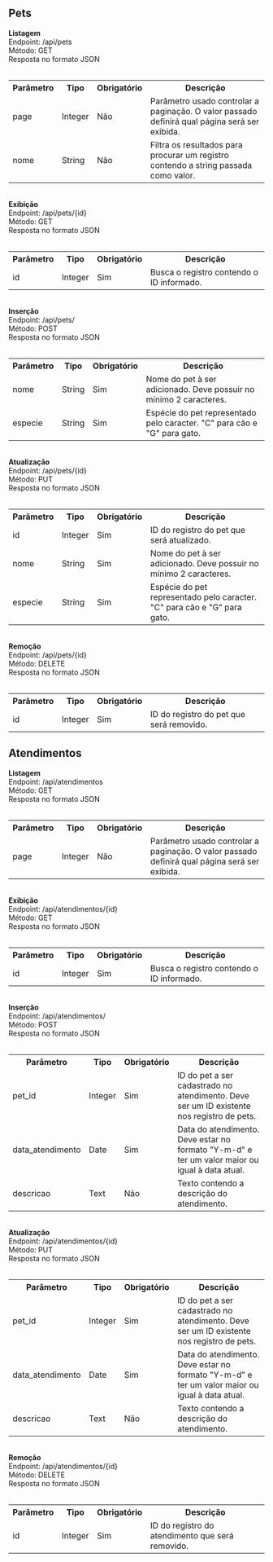 ## Pets

<b>Listagem</b> <br>
Endpoint: /api/pets<br>
Método: GET<br>
Resposta no formato JSON<br>
<br>
<table>
    <head>
        <th>Parâmetro</th>
        <th>Tipo</th>
        <th>Obrigatório</th>
        <th>Descrição</th>
    </head>
    <body>
        <tr>
            <td>page</td>  
            <td>Integer</td>  
            <td>Não</td>   
            <td>Parâmetro usado controlar a paginação. O valor passado definirá qual página será ser exibida.</td>
        </tr>
        <tr>
            <td>nome</td>  
            <td>String</td>   
            <td>Não</td>   
            <td>Filtra os resultados para procurar um registro contendo a string passada como valor.</td>
        </tr>
    </body>
</table>
<br>
<b>Exibição</b> <br>
Endpoint: /api/pets/{id}<br>
Método: GET<br>
Resposta no formato JSON<br>
<br>
<table>
    <head>
        <th>Parâmetro</th>
        <th>Tipo</th>
        <th>Obrigatório</th>
        <th>Descrição</th>
    </head>
    <body>
        <tr>
            <td>id</td>  
            <td>Integer</td>   
            <td>Sim</td>   
            <td>Busca o registro contendo o ID informado.</td>
        </tr>
    </body>
</table>

<br>
<b>Inserção</b> <br>
Endpoint: /api/pets/<br>
Método: POST<br>
Resposta no formato JSON<br>
<br>
<table>
    <head>
        <th>Parâmetro</th>
        <th>Tipo</th>
        <th>Obrigatório</th>
        <th>Descrição</th>
    </head>
    <body>
        <tr>
            <td>nome</td> 
            <td>String</td>    
            <td>Sim</td>   
            <td>Nome do pet à ser adicionado. Deve possuir no mínimo 2 caracteres.</td>
        </tr>
        <tr>
            <td>especie</td> 
            <td>String</td>    
            <td>Sim</td>   
            <td>Espécie do pet representado pelo caracter. "C" para cão e "G" para gato.</td>
        </tr>
    </body>
</table>

<br>
<b>Atualização</b> <br>
Endpoint: /api/pets/{id}<br>
Método: PUT<br>
Resposta no formato JSON<br>
<br>
<table>
    <head>
        <th>Parâmetro</th>
        <th>Tipo</th>
        <th>Obrigatório</th>
        <th>Descrição</th>
    </head>
    <body>
        <tr>
            <td>id</td> 
            <td>Integer</td>    
            <td>Sim</td>   
            <td>ID do registro do pet que será atualizado.</td>
        </tr>
        <tr>
            <td>nome</td> 
            <td>String</td>    
            <td>Sim</td>   
            <td>Nome do pet à ser adicionado. Deve possuir no mínimo 2 caracteres.</td>
        </tr>
        <tr>
            <td>especie</td> 
            <td>String</td>    
            <td>Sim</td>   
            <td>Espécie do pet representado pelo caracter. "C" para cão e "G" para gato.</td>
        </tr>
    </body>
</table>
<br>
<b>Remoção</b> <br>
Endpoint: /api/pets/{id}<br>
Método: DELETE<br>
Resposta no formato JSON<br>
<br>
<table>
    <head>
        <th>Parâmetro</th>
        <th>Tipo</th>
        <th>Obrigatório</th>
        <th>Descrição</th>
    </head>
    <body>
        <tr>
            <td>id</td> 
            <td>Integer</td>    
            <td>Sim</td>   
            <td>ID do registro do pet que será removido.</td>
        </tr>
    </body>
</table>

## Atendimentos

<b>Listagem</b> <br>
Endpoint: /api/atendimentos<br>
Método: GET<br>
Resposta no formato JSON<br>
<br>
<table>
    <head>
        <th>Parâmetro</th>
        <th>Tipo</th>
        <th>Obrigatório</th>
        <th>Descrição</th>
    </head>
    <body>
        <tr>
            <td>page</td>  
            <td>Integer</td>  
            <td>Não</td>   
            <td>Parâmetro usado controlar a paginação. O valor passado definirá qual página será ser exibida.</td>
        </tr>
    </body>
</table>
<br>
<b>Exibição</b> <br>
Endpoint: /api/atendimentos/{id}<br>
Método: GET<br>
Resposta no formato JSON<br>
<br>
<table>
    <head>
        <th>Parâmetro</th>
        <th>Tipo</th>
        <th>Obrigatório</th>
        <th>Descrição</th>
    </head>
    <body>
        <tr>
            <td>id</td>  
            <td>Integer</td>   
            <td>Sim</td>   
            <td>Busca o registro contendo o ID informado.</td>
        </tr>
    </body>
</table>

<br>
<b>Inserção</b> <br>
Endpoint: /api/atendimentos/<br>
Método: POST<br>
Resposta no formato JSON<br>
<br>
<table>
    <head>
        <th>Parâmetro</th>
        <th>Tipo</th>
        <th>Obrigatório</th>
        <th>Descrição</th>
    </head>
    <body>
        <tr>
            <td>pet_id</td> 
            <td>Integer</td>    
            <td>Sim</td>   
            <td>ID do pet a ser cadastrado no atendimento. Deve ser um ID existente nos registro de pets.</td>
        </tr>
        <tr>
            <td>data_atendimento</td> 
            <td>Date</td>    
            <td>Sim</td>   
            <td>Data do atendimento. Deve estar no formato "Y-m-d" e ter um valor maior ou igual à data atual.</td>
        </tr>
        <tr>
            <td>descricao</td> 
            <td>Text</td>    
            <td>Não</td>   
            <td>Texto contendo a descrição do atendimento.</td>
        </tr>
    </body>
</table>

<br>
<b>Atualização</b> <br>
Endpoint: /api/atendimentos/{id}<br>
Método: PUT<br>
Resposta no formato JSON<br>
<br>
<table>
    <head>
        <th>Parâmetro</th>
        <th>Tipo</th>
        <th>Obrigatório</th>
        <th>Descrição</th>
    </head>
    <body>
        <tr>
            <td>pet_id</td> 
            <td>Integer</td>    
            <td>Sim</td>   
            <td>ID do pet a ser cadastrado no atendimento. Deve ser um ID existente nos registro de pets.</td>
        </tr>
        <tr>
            <td>data_atendimento</td> 
            <td>Date</td>    
            <td>Sim</td>   
            <td>Data do atendimento. Deve estar no formato "Y-m-d" e ter um valor maior ou igual à data atual.</td>
        </tr>
        <tr>
            <td>descricao</td> 
            <td>Text</td>    
            <td>Não</td>   
            <td>Texto contendo a descrição do atendimento.</td>
        </tr>
    </body>
</table>
<br>
<b>Remoção</b> <br>
Endpoint: /api/atendimentos/{id}<br>
Método: DELETE<br>
Resposta no formato JSON<br>
<br>
<table>
    <head>
        <th>Parâmetro</th>
        <th>Tipo</th>
        <th>Obrigatório</th>
        <th>Descrição</th>
    </head>
    <body>
        <tr>
            <td>id</td> 
            <td>Integer</td>    
            <td>Sim</td>   
            <td>ID do registro do atendimento que será removido.</td>
        </tr>
    </body>
</table>
